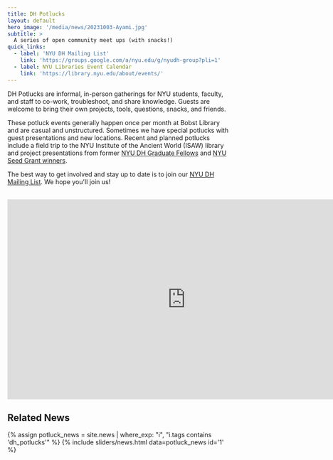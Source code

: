 ```yaml
---
title: DH Potlucks
layout: default
hero_image: '/media/news/20231003-Ayami.jpg'
subtitle: >
  A series of open community meet ups (with snacks!)
quick_links:
  - label: 'NYU DH Mailing List'
    link: 'https://groups.google.com/a/nyu.edu/g/nyudh-group?pli=1'
  - label: NYU Libraries Event Calendar
    link: 'https://library.nyu.edu/about/events/'
---
```


DH Potlucks are informal, in-person gatherings for NYU students, faculty, and staff to co-work, troubleshoot, and share knowledge. Guests are welcome to bring their own projects, tools, questions, snacks, and friends. 

<!-- <br> -->
<!-- <img alt="NYU DH Potluck doodle" src="/media/projects/potluck-no-background.png" style="max-height:300px"/> -->


These potluck events generally happen once per month at Bobst Library and are casual and unstructured. Sometimes we have special potlucks with guest presentations and new locations. Recent and planned potlucks include a field trip to the NYU Institute of the Ancient World (ISAW) library and project presentations from former [NYU DH Graduate Fellows](/funding/grad-fellowships/) and [NYU Seed Grant winners](/funding/seed-grants/). 


The best way to get involved and stay up to date is to join our <a target="_blank" href="https://groups.google.com/a/nyu.edu/g/nyudh-group?pli=1">NYU DH Mailing List</a>. We hope you'll join us!

<br>

<iframe src="https://www.google.com/maps/embed?pb=!1m14!1m8!1m3!1d12093.926272909368!2d-73.9972212!3d40.7294279!3m2!1i1024!2i768!4f13.1!3m3!1m2!1s0x89c2599051b30887%3A0x6028dd2df0a0e9a2!2sElmer%20Holmes%20Bobst%20Library!5e0!3m2!1sen!2sus!4v1699557256688!5m2!1sen!2sus" width="800"  height="450" style="border:0;" allowfullscreen="" loading="lazy" referrerpolicy="no-referrer-when-downgrade"></iframe>

<br>

<div class="block py-5" markdown="1">
<h2 id="seed-grant-news">Related News</h2>

{% assign potluck_news = site.news | where_exp: "i", "i.tags contains 'dh_potlucks'" %}
{% include sliders/news.html data=potluck_news id='1' %}
</div>







